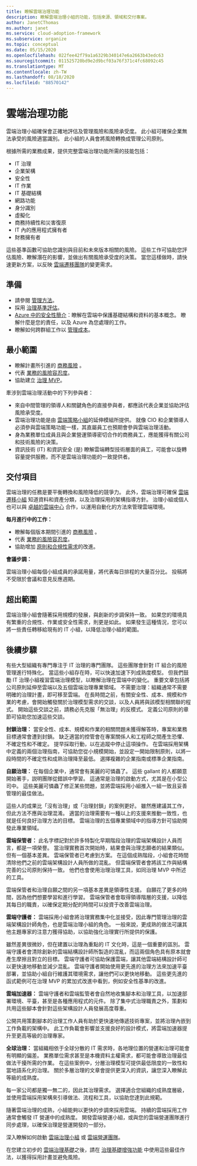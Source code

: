 ```yaml
---
title: 瞭解雲端治理功能
description: 瞭解雲端治理小組的功能，包括來源、領域和交付專案。
author: JanetCThomas
ms.author: janet
ms.service: cloud-adoption-framework
ms.subservice: organize
ms.topic: conceptual
ms.date: 05/15/2020
ms.openlocfilehash: 022fee42f79a1a6329b340147e6a2663b43edc63
ms.sourcegitcommit: 011525720bd9e2d9bcf03a76f371c4fc68092c45
ms.translationtype: MT
ms.contentlocale: zh-TW
ms.lasthandoff: 08/18/2020
ms.locfileid: "88570142"
---
```

<!-- docsTest:ignore IS -->

# <a name="cloud-governance-functions"></a>雲端治理功能

雲端治理小組確保會正確地評估及管理風險和風險承受度。 此小組可確保企業無法承受的風險適當識別。 此小組的人員會將風險轉換成管理公司原則。

根據所需的業務成果，提供完整雲端治理功能所需的技能包括：

- IT 治理
- 企業架構
- 安全性
- IT 作業
- IT 基礎結構
- 網路功能
- 身分識別
- 虛擬化
- 商務持續性和災害復原
- IT 內的應用程式擁有者
- 財務擁有者

這些基準函數可協助您識別與目前和未來版本相關的風險。 這些工作可協助您評估風險、瞭解潛在的影響，並做出有關風險承受度的決策。 當您這樣做時，請快速更新方案，以反映 [雲端遷移團隊](./cloud-migration.md)的變更需求。

## <a name="preparation"></a>準備

- 請參閱 [管理方法](../govern/index.md)。
- 採用 [治理基準評估](../govern/benchmark.md)。
- [Azure 中的安全性簡介](/learn/modules/intro-to-security-in-azure)：瞭解在雲端中保護基礎結構和資料的基本概念。 瞭解什麼是您的責任，以及 Azure 為您處理的工作。
- 瞭解如何跨群組工作以 [管理成本](../organize/cost-conscious-organization.md)。

## <a name="minimum-scope"></a>最小範圍

- 瞭解計畫所引進的 [商務風險](../govern/policy-compliance/risk-tolerance.md) 。
- 代表 [業務的風險容忍度](../govern/policy-compliance/risk-tolerance.md)。
- 協助建立 [治理 MVP](../govern/guides/index.md)。

牽涉到雲端治理活動中的下列參與者：

- 來自中間管理的領導人和關鍵角色的直接參與者，都應該代表企業並協助評估風險承受度。
- 雲端治理功能是由 [雲端策略小組](./cloud-strategy.md)的延伸模組所提供。 就像 CIO 和企業領導人必須參與雲端策略功能一樣，其直屬員工也預期會參與雲端治理活動。
- 身為業務單位成員且與企業營運領導密切合作的商務員工，應能獲得有關公司和技術風險的決策。
- 資訊技術 (IT) 和資訊安全 (是) 瞭解雲端轉型技術層面的員工，可能會以旋轉容量提供服務，而不是雲端治理功能的一致提供者。

## <a name="deliverable"></a>交付項目

雲端治理的任務是要平衡轉換和風險降低的競爭力。 此外，雲端治理可確保 [雲端遷移小組](./cloud-migration.md) 知道資料和資產分類，以及治理採用的架構指導方針。 治理小組或個人也可以與 [卓越的雲端中心](../organize/cloud-center-of-excellence.md) 合作，以運用自動化的方法來管理雲端環境。

**每月進行中的工作：**

- 瞭解每個版本期間引進的 [商務風險](../govern/policy-compliance/risk-tolerance.md) 。
- 代表 [業務的風險容忍度](../govern/policy-compliance/risk-tolerance.md)。
- 協助增加 [原則和合規性需求](../govern/policy-compliance/index.md)的改進。

**會議步調：**

雲端治理小組每個小組成員的承諾用量，將代表每日排程的大量百分比。 投稿將不受限於會議和意見反應週期。

## <a name="out-of-scope"></a>超出範圍

雲端治理小組會隨著採用規模的發展，與創新的步調保持一致。 如果您的環境具有繁重的合規性、作業或安全性需求，則更是如此。 如果發生這種情況，您可以將一些責任轉移給現有的 IT 小組，以降低治理小組的範圍。

## <a name="next-steps"></a>後續步驟

有些大型組織有專門專注于 IT 治理的專門團隊。 這些團隊會針對 IT 組合的風險管理進行特殊化。 當這些小組存在時，可以快速加速下列成熟度模型。 但我們鼓勵 IT 治理小組複習雲端治理模型，以瞭解治理在雲端中的變化。 重要文章包括將公司原則延伸至雲端以及五個雲端治理專業領域。
不需要治理：組織通常不需要明確的治理計畫，即可移至雲端。 在長時間之前，有關安全性、成本、規模和作業的考慮，會開始觸發關於治理模型需求的交談，以及人員將與該模型相關聯的程式。 開始這些交談之前，請務必先克服「無治理」的反模式。 定義公司原則的章節可協助您加速這些交談。

**封鎖治理：** 當安全性、成本、規模和作業的相關問題未獲得解答時，專案和業務目標通常會遭到封鎖。 缺乏適當的控管會在專案關係人和工程師之間產生恐懼、不確定性和不確定。 提早採取行動，以在追蹤中停止這項操作。 在雲端採用架構中定義的兩個治理指南，可協助您從小規模開始，並設定一開始限制原則，以將一段時間的不確定性和成熟治理降至最低。 選擇複雜的企業指南或標準企業指南。

**自願治理：** 在每個企業中，通常會有美麗的可憐蟲了。 這些 gallant 的人都願意開始著手，説明團隊從錯誤中學習。 這通常是治理的啟動方式，尤其是在小型公司中。 這些美麗可憐蟲了修正某些問題，並將雲端採用小組推入一組一致且妥善管理的最佳做法。

這些人的成果比「沒有治理」或「治理封鎖」的案例更好。 雖然應建議其工作，但此方法不應與治理混淆。 適當的治理需要有一種以上的支援來推動一致性，也就是任何良好治理方法的目標。 雲端治理的五個專業領域中的指導方針可協助開發此專業領域。

**雲端保管者：** 此名字標記對於許多特製化早期階段治理的雲端架構設計人員而言，都是一項榮譽。 當治理實務首次開始時，結果會與治理志願者的結果類似。 但有一個基本差異。 雲端保管者已考慮到方案。 在這個成熟階段，小組會花時間清除他們之前的雲端架構設計人員所做的混亂。 但雲端保管者會將該工作與結構完善的公司原則保持一致。 他們也會使用治理治理工具，如同治理 MVP 中所述的工具。

雲端保管者和治理自願之間的另一項基本差異是領導性支援。 自願花了更多的時間，因為他們想要學習和進行學習。 雲端保管者會取得領導階層的支援，以降低其每日的職責，以確保定期分配的時間可以投資于改善雲端治理。

**雲端守護者：** 雲端採用小組會將治理實務集中化並接受，因此專門管理治理的雲端架構設計師角色，也是雲端治理小組的角色。 一般來說，更成熟的做法可讓其他主題專家的注意力獲得協助，以協助強化治理實行所提供的保護。

雖然差異很微妙，但在建置以治理為重點的 IT 文化時，這是一個重要的區別。 雲端守護者會清除創新的雲端結構設計師所製造的混亂，而這兩個角色具有原本就會產生摩擦且對立的目標。 雲端守護者可協助保護雲端，讓其他雲端結構設計師可以更快速地移動並減少混亂。
雲端守護者開始使用更先進的治理方法來加速平臺部署，並協助小組自行維護其環境需求，讓他們可以更快地移動。 這些更先進的函式範例可在治理 MVP 的累加式改進中看到，例如安全性基準的改進。

**雲端加速器：** 雲端守護者和雲端監管者會自然地收集腳本和治理工具，以加速部署環境、平臺，甚至是各種應用程式的元件。 除了集中式治理職責之外，策劃和共用這些腳本會針對這些架構設計人員發展高度尊重。

公開共用策劃腳本的治理工作人員有助於更快速地傳遞技術專案，並將治理內嵌到工作負載的架構中。 此工作負載會影響並支援良好的設計模式，將雲端加速器提升至更高等級的治理專家。

**全球治理：** 當組織相依于全球分散的 IT 需求時，各地理位置的營運和治理可能會有明顯的偏差。 業務單位需求甚至是本機資料主權需求，都可能會導致治理最佳做法干擾所需的作業。 在這些案例中，分層治理模型可提供最低限度的一致性和當地語系化的治理。 關於多層治理的文章會提供更深入的資訊，讓您深入瞭解此等級的成熟度。

每一家公司都是獨一無二的，因此其治理需求。 選擇適合您組織的成熟度層級，並使用雲端採用架構來引導做法、流程和工具，以協助您達到此規範。

隨著雲端治理的成熟，小組能夠以更快的步調來採用雲端。 持續的雲端採用工作通常會觸發 IT 營運中的成熟度。 開發雲端營運小組，或與您的雲端營運團隊進行同步處理，以確保治理是營運開發的一部分。

深入瞭解如何啟動 [雲端治理小組](../get-started/team/cloud-governance.md) 或 [雲端營運團隊](../get-started/team/cloud-operations.md)。

在您建立初步的 [雲端治理基礎](../govern/initial-foundation.md)之後，請在 [治理基礎增強功能](../govern/foundation-improvements.md) 中使用這些最佳作法，以獲得採用計畫並避免風險。
